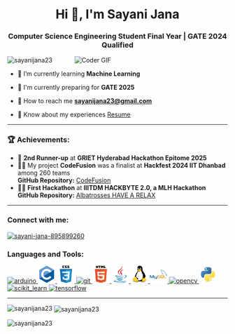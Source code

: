 <h1 align="center">Hi 👋, I'm Sayani Jana</h1>
<h3 align="center">Computer Science Engineering Student Final Year | GATE 2024 Qualified</h3>
<img align="right" alt="Coder GIF" width=350 src="https://cdn.dribbble.com/users/1187836/screenshots/6539429/programer.gif" />
<p align="left"> <img src="https://komarev.com/ghpvc/?username=sayanijana23&label=Profile%20views&color=0e75b6&style=flat" alt="sayanijana23" /> </p>

- 🌱 I’m currently learning **Machine Learning**

- 📝 I'm currently preparing for **GATE 2025**

- 📧 How to reach me **sayanijana23@gmail.com**

- 📝 Know about my experiences [Resume](https://drive.google.com/file/d/1oxhs6GAG9az6D74rHPlkTxNvAfe0Jsp4/view?usp=sharing)

---

### 🏆 Achievements:
- 🥉 **2nd Runner-up** at **GRIET Hyderabad Hackathon Epitome 2025**  
- 👨‍💻 My project **CodeFusion** was a finalist at **Hackfest 2024 IIT Dhanbad** among 260 teams  
  **GitHub Repository:** [CodeFusion](https://github.com/srinjoy29/hackfest-access_denied.git)  
- 👨‍💻 **First Hackathon** at **IIITDM HACKBYTE 2.0, a MLH Hackathon**  
  **GitHub Repository:** [Albatrosses HAVE A RELAX](https://github.com/srinjoy29/Albatrosses-HAVE-A-RELAX.git)



---

<h3 align="left">Connect with me:</h3>
<p align="left">
<a href="https://linkedin.com/in/sayani-jana-895899260" target="blank"><img align="center" src="https://raw.githubusercontent.com/rahuldkjain/github-profile-readme-generator/master/src/images/icons/Social/linked-in-alt.svg" alt="sayani-jana-895899260" height="30" width="40" /></a>
</p>

<h3 align="left">Languages and Tools:</h3>
<p align="left"> 
<a href="https://www.arduino.cc/" target="_blank" rel="noreferrer"> <img src="https://cdn.worldvectorlogo.com/logos/arduino-1.svg" alt="arduino" width="40" height="40"/> </a> 
<a href="https://www.cprogramming.com/" target="_blank" rel="noreferrer"> <img src="https://raw.githubusercontent.com/devicons/devicon/master/icons/c/c-original.svg" alt="c" width="40" height="40"/> </a> 
<a href="https://www.w3schools.com/css/" target="_blank" rel="noreferrer"> <img src="https://raw.githubusercontent.com/devicons/devicon/master/icons/css3/css3-original-wordmark.svg" alt="css3" width="40" height="40"/> </a> 
<a href="https://git-scm.com/" target="_blank" rel="noreferrer"> <img src="https://www.vectorlogo.zone/logos/git-scm/git-scm-icon.svg" alt="git" width="40" height="40"/> </a> 
<a href="https://www.w3.org/html/" target="_blank" rel="noreferrer"> <img src="https://raw.githubusercontent.com/devicons/devicon/master/icons/html5/html5-original-wordmark.svg" alt="html5" width="40" height="40"/> </a> 
<a href="https://www.java.com" target="_blank" rel="noreferrer"> <img src="https://raw.githubusercontent.com/devicons/devicon/master/icons/java/java-original.svg" alt="java" width="40" height="40"/> </a> 
<a href="https://www.linux.org/" target="_blank" rel="noreferrer"> <img src="https://raw.githubusercontent.com/devicons/devicon/master/icons/linux/linux-original.svg" alt="linux" width="40" height="40"/> </a> 
<a href="https://www.mysql.com/" target="_blank" rel="noreferrer"> <img src="https://raw.githubusercontent.com/devicons/devicon/master/icons/mysql/mysql-original-wordmark.svg" alt="mysql" width="40" height="40"/> </a> 
<a href="https://opencv.org/" target="_blank" rel="noreferrer"> <img src="https://www.vectorlogo.zone/logos/opencv/opencv-icon.svg" alt="opencv" width="40" height="40"/> </a> 
<a href="https://www.python.org" target="_blank" rel="noreferrer"> <img src="https://raw.githubusercontent.com/devicons/devicon/master/icons/python/python-original.svg" alt="python" width="40" height="40"/> </a> 
<a href="https://scikit-learn.org/" target="_blank" rel="noreferrer"> <img src="https://upload.wikimedia.org/wikipedia/commons/0/05/Scikit_learn_logo_small.svg" alt="scikit_learn" width="40" height="40"/> </a> 
<a href="https://www.tensorflow.org" target="_blank" rel="noreferrer"> <img src="https://www.vectorlogo.zone/logos/tensorflow/tensorflow-icon.svg" alt="tensorflow" width="40" height="40"/> </a>
</p>

---

<p><img align="left" src="https://github-readme-stats.vercel.app/api/top-langs?username=sayanijana23&show_icons=true&locale=en&layout=compact" alt="sayanijana23" /></p>

<p>&nbsp;<img align="center" src="https://github-readme-stats.vercel.app/api?username=sayanijana23&show_icons=true&locale=en" alt="sayanijana23" /></p>

<p><img align="center" src="https://github-readme-streak-stats.herokuapp.com/?user=sayanijana23&" alt="sayanijana23" /></p>

